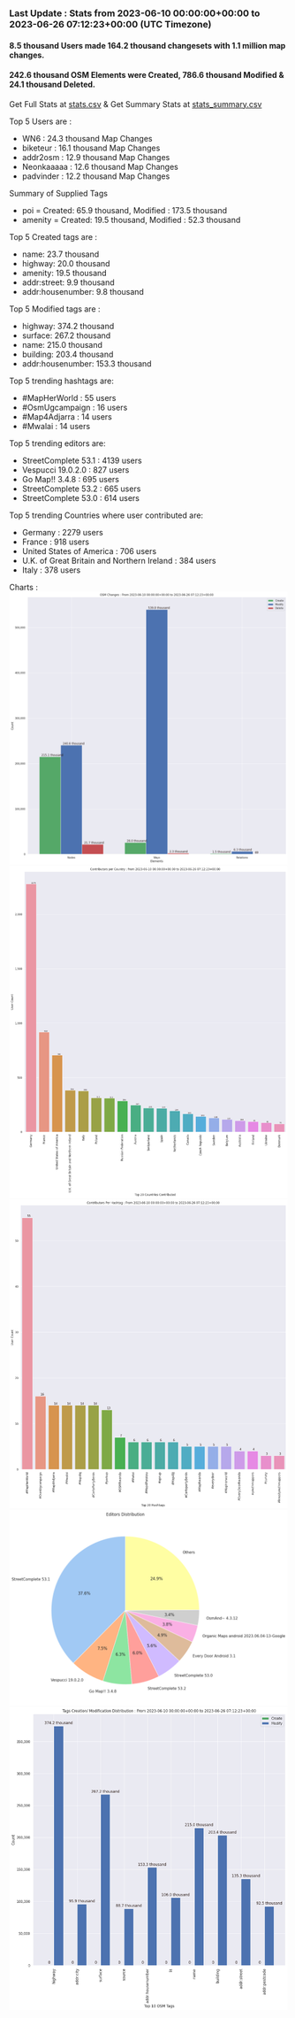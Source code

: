 ### Last Update : Stats from 2023-06-10 00:00:00+00:00 to 2023-06-26 07:12:23+00:00 (UTC Timezone)

#### 8.5 thousand Users made 164.2 thousand changesets with 1.1 million map changes.
#### 242.6 thousand OSM Elements were Created, 786.6 thousand Modified & 24.1 thousand Deleted.
Get Full Stats at [stats.csv](/stats/fieldmappers/Daily/stats.csv)
 & Get Summary Stats at [stats_summary.csv](/stats/fieldmappers/Daily/stats_summary.csv)

Top 5 Users are : 
- WN6 : 24.3 thousand Map Changes
- biketeur : 16.1 thousand Map Changes
- addr2osm : 12.9 thousand Map Changes
- Neonkaaaaa : 12.6 thousand Map Changes
- padvinder : 12.2 thousand Map Changes

Summary of Supplied Tags
- poi = Created: 65.9 thousand, Modified : 173.5 thousand
- amenity = Created: 19.5 thousand, Modified : 52.3 thousand


Top 5 Created tags are :
- name: 23.7 thousand
- highway: 20.0 thousand
- amenity: 19.5 thousand
- addr:street: 9.9 thousand
- addr:housenumber: 9.8 thousand


Top 5 Modified tags are :
- highway: 374.2 thousand
- surface: 267.2 thousand
- name: 215.0 thousand
- building: 203.4 thousand
- addr:housenumber: 153.3 thousand


Top 5 trending hashtags are:
- #MapHerWorld : 55 users
- #OsmUgcampaign : 16 users
- #Map4Adjarra : 14 users
- #Mwalai : 14 users


Top 5 trending editors are:
- StreetComplete 53.1 : 4139 users
- Vespucci 19.0.2.0 : 827 users
- Go Map!! 3.4.8 : 695 users
- StreetComplete 53.2 : 665 users
- StreetComplete 53.0 : 614 users


Top 5 trending Countries where user contributed are:
- Germany : 2279 users
- France : 918 users
- United States of America : 706 users
- U.K. of Great Britain and Northern Ireland : 384 users
- Italy : 378 users


 Charts : 
![Alt text](./stats_osm_changes.png) 
![Alt text](./stats_users_per_country.png) 
![Alt text](./stats_users_per_hashtag.png) 
![Alt text](./stats_editors_pie_chart.png) 
![Alt text](./stats_tags.png) 

